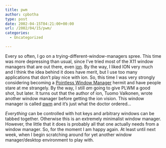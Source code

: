 ```yaml
---
title: pwm
author: cpbotha
type: post
date: 2002-04-15T04:21:00+00:00
url: /2002/04/15/pwm/
categories:
  - Uncategorized

---
```

Every so often, I go on a trying-different-window-managers spree. This time was more depressing than usual, since I’ve tried most of the X11 window managers that are out there, even [ion][1]. By the way, I liked ION very much and I think the idea behind it does have merit, but I use too many applications that don’t play nice with ion. So, this time I was very strongly considering becoming a [Pointless Window Manager][2] hermit and have people stare at me strangely. By the way, I still _am_ going to give PLWM a good shot, but later. It turns out that the author of ion, Tuomo Valkonen, wrote another window manager before getting the ion vision. This window manager is called [pwm][3] and it’s just what the doctor ordered…

_Everything_ can be controlled with hot keys and arbitrary windows can be tabbed together. Otherwise this is an extremely minimalist window manager. However, the little that it does is probably all that one actually needs from a window manager. So, for the moment I am happy again. At least until next week, when I begin scratching around for yet another window manager/desktop environment to play with.

 [1]: http://www.students.tut.fi/~tuomov/ion/
 [2]: http://plwm.sourceforge.net/
 [3]: http://www.students.tut.fi/~tuomov/pwm/
